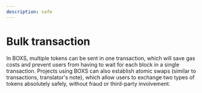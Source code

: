 ```yaml
---
description: safe
---
```


# Bulk transaction

In BOXS, multiple tokens can be sent in one transaction, which will save gas costs and prevent users from having to wait for each block in a single transaction. Projects using BOXS can also establish atomic swaps (similar to transactions, translator's note), which allow users to exchange two types of tokens absolutely safely, without fraud or third-party involvement.

